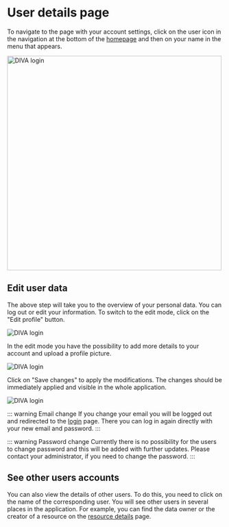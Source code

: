 # User details page

To navigate to the page with your account settings, click on the user icon in the navigation at the bottom of the 
[homepage](./home.md) and then on your name in the menu that appears.

<div class="flex justify-center">
    <img class="rounded-lg" :src="$withBase('/assets/screenshots/user_menu.png')" width="500" alt="DIVA login">
</div>


## Edit user data

The above step will take you to the overview of your personal data.
You can log out or edit your information. To switch to the edit mode, click on the "Edit profile" button.

<div class="flex justify-center mb-16">
    <img class="rounded-lg" :src="$withBase('/assets/screenshots/user.png')" alt="DIVA login">
</div>

In the edit mode you have the possibility to add more details to your account and upload a profile picture.

<div class="flex justify-center mb-16">
    <img class="rounded-lg" :src="$withBase('/assets/screenshots/user_edit.png')" alt="DIVA login">
</div>

Click on "Save changes" to apply the modifications. The changes should be immediately applied and visible in the whole application.
<div class="flex justify-center mb-16">
    <img class="rounded-lg" :src="$withBase('/assets/screenshots/user_edited.png')" alt="DIVA login">
</div>

::: warning Email change
If you change your email you will be logged out and redirected to the [login](./signup.md#sign-in) page. There you can log in 
again directly with your new email and password.
:::

::: warning Password change
Currently there is no possibility for the users to change password and this will be added with further updates. Please contact
your administrator, if you need to change the password.
:::

## See other users accounts

You can also view the details of other users. To do this, you need to click on the name of the corresponding user. 
You will see other users in several places in the application. For example, you can find the data owner or the 
creator of a resource on the [resource details](./resource-details) page. 
